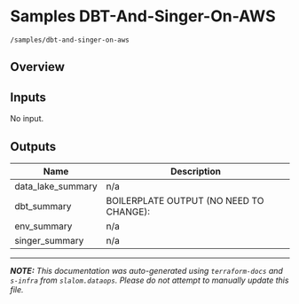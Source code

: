 
# Samples DBT-And-Singer-On-AWS

`/samples/dbt-and-singer-on-aws`

## Overview


## Inputs

No input.

## Outputs

| Name | Description |
|------|-------------|
| data\_lake\_summary | n/a |
| dbt\_summary | BOILERPLATE OUTPUT (NO NEED TO CHANGE): |
| env\_summary | n/a |
| singer\_summary | n/a |

---------------------

_**NOTE:** This documentation was auto-generated using
`terraform-docs` and `s-infra` from `slalom.dataops`.
Please do not attempt to manually update this file._
